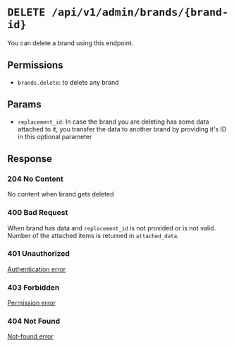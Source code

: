 # `DELETE /api/v1/admin/brands/{brand-id}`
You can delete a brand using this endpoint.


## Permissions
- `brands.delete`: to delete any brand

## Params

- `replacement_id`: In case the brand you are deleting has some data attached to it, you transfer the data to another brand by providing it's ID in this optional parameter

## Response

### 204 No Content
 No content when brand gets deleted

### 400 Bad Request
 When brand has data and `replacement_id` is not provided or is not valid. Number of the attached items is returned in `attached_data`.

### 401 Unauthorized
[Authentication error](../../_globals/authentication-errors.md)

### 403 Forbidden
[Permission error](../../_globals/permission-errors.md)

### 404 Not Found
[Not-found error](../../_globals/not-found-errors.md)
